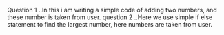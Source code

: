 Question 1 ..In this i am writing a simple code of adding two numbers, and these number is taken from user.
question 2 ..Here we use simple if else statement to find the largest number, here numbers are taken from user.
